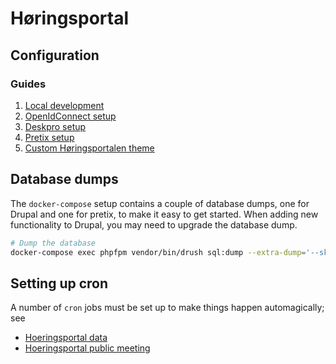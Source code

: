 # Høringsportal

## Configuration

### Guides

1. [Local development](documentation/localDevelopment.md)
2. [OpenIdConnect setup](documentation/openIdConnect.md)
3. [Deskpro setup](web/modules/custom/hoeringsportal_deskpro/README.md)
4. [Pretix setup](documentation/pretix.md)
5. [Custom Høringsportalen theme](web/themes/custom/hoeringsportal/README.md)

## Database dumps

The `docker-compose` setup contains a couple of database dumps, one for Drupal
and one for pretix, to make it easy to get started. When adding new
functionality to Drupal, you may need to upgrade the database dump.

```sh
# Dump the database
docker-compose exec phpfpm vendor/bin/drush sql:dump --extra-dump='--skip-column-statistics' --structure-tables-list="cache,cache_*,advancedqueue,history,search_*,sessions,watchdog" --gzip --result-file=/app/.docker/drupal/dumps/drupal.sql
```

## Setting up cron

A number of `cron` jobs must be set up to make things happen automagically; see

* [Hoeringsportal data](web/modules/custom/hoeringsportal_data/README.md)
* [Hoeringsportal public meeting](web/modules/custom/hoeringsportal_public_meeting/README.md)
